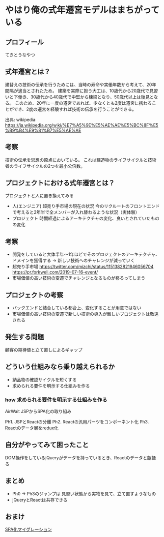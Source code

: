 # やはり俺の式年遷宮モデルはまちがっている


## プロフィール
てきとうなやつ


## 式年遷宮とは？

建替えの技術の伝承を行うためには、当時の寿命や実働年数から考えて、20年間隔が適当とされたため。
建築を実際に担う大工は、10歳代から20歳代で見習いと下働き、30歳代から40歳代で中堅から棟梁となり、50歳代以上は後見となる。
このため、20年に一度の遷宮であれば、少なくとも2度は遷宮に携わることができ、2度の遷宮を経験すれば技術の伝承を行うことができる。

出典: wikipedia https://ja.wikipedia.org/wiki/%E7%A5%9E%E5%AE%AE%E5%BC%8F%E5%B9%B4%E9%81%B7%E5%AE%AE

## 考察

技術の伝承を思想の原点においている。
これは建造物のライフサイクルと技術者のライフサイクルの2つを最小公倍数。

## プロジェクトにおける式年遷宮とは？

プロジェクトと人に置き換えてみる

* 人(エンジニア) 超売り手市場の現在の状況
今のリクルートのフロントエンドで考えると2年半で全メンバーが入れ替わるような状況（実体験） 
* プロジェクト 時間経過によるアーキテクチャの変化、良いとされていたものの変化

## 考察

* 開発をしていると大体半年〜1年ほどでそのプロジェクトのアーキテクチャ、ドメインを獲得する → 新しい技術へのチャレンジが減っていく
* 超売り手市場 https://twitter.com/mizchi/status/1151382821946056704 https://pr.forkwell.com/2019-07-16-event/
* 市場価値の高い技術の変遷でチャレンジとなるものが移ろってしまう

## プロジェクトの考察

* バックエンドと結合している都合上、変化することが用意ではない
* 市場価値の高い技術の変遷で新しい技術の導入が難しいプロジェクトは敬遠される

## 発生する問題

顧客の期待値と立て直しによるギャップ

## どういう仕組みなら乗り越えられるか

* 納品物の確認サイクルを短くする
* 求められる要件を明示する仕組みを作る

### how 求められる要件を明示する仕組みを作る

AirWait JSPからSPA化の取り組み

Ph1. JSPとReactの分離
Ph2. Reactの汎用パーツをコンポーネント化
Ph3. Reactのデータ層をredux化

## 自分がやってみて困ったこと

DOM操作をしているjQueryがデータを持っているとき、Reactのデータと齟齬る

## まとめ

* Ph0 → Ph3のジャンプは 見習い状態から実物を見て、立て直すようなもの
* jQueryとReactは共存できる

## おまけ

[SPA化マイグレーション](https://gist.github.com/wilf312/4149a1ee6158016cef104da32bf4fd60)
